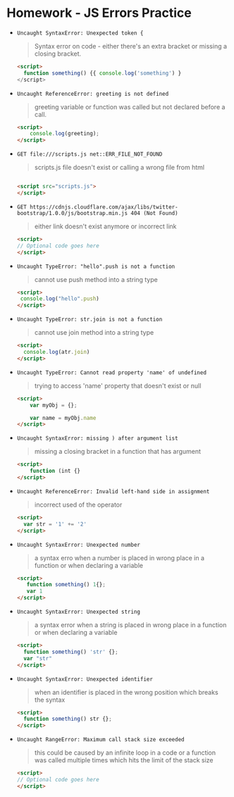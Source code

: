 # Homework - JS Errors Practice

- `Uncaught SyntaxError: Unexpected token {`

  > Syntax error on code - either there's an extra bracket or missing a closing bracket.

  ```html
  <script>
    function something() {{ console.log('something') }
  </script>
  ```

- `Uncaught ReferenceError: greeting is not defined`

  > greeting variable or function was called but not declared before a call.

  ```html
  <script>
      console.log(greeting);
  </script>
  ```

- `GET file:///scripts.js net::ERR_FILE_NOT_FOUND`

  > scripts.js file doesn't exist or calling a wrong file from html

  ```html

  <script src="scripts.js">
  </script>
  ```

- `GET https://cdnjs.cloudflare.com/ajax/libs/twitter-bootstrap/1.0.0/js/bootstrap.min.js 404 (Not Found)`

  > either link doesn't exist anymore or incorrect link

  ```html
  <script>
  // Optional code goes here
  </script>
  ```

- `Uncaught TypeError: "hello".push is not a function`

  > cannot use push method into a string type

  ```html
  <script>
   console.log("hello".push)
  </script>
  ```

- `Uncaught TypeError: str.join is not a function`

  > cannot use join method into a string type

  ```html
  <script>
    console.log(atr.join)
  </script>
  ```

- `Uncaught TypeError: Cannot read property 'name' of undefined`

  > trying to access 'name' property that doesn't exist or null

  ```html
  <script>
      var myObj = {};

      var name = myObj.name
  </script>
  ```

- `Uncaught SyntaxError: missing ) after argument list`

  > missing a closing bracket in a function that has argument

  ```html
  <script>
      function (int {}
  </script>
  ```

- `Uncaught ReferenceError: Invalid left-hand side in assignment`

  > incorrect used of the operator

  ```html
  <script>
    var str = '1' += '2'
  </script>
  ```

- `Uncaught SyntaxError: Unexpected number`

  > a syntax erro when a number is placed in wrong place in a function or when declaring a variable

  ```html
  <script>
     function something() 1{};
     var 1
  </script>
  ```

- `Uncaught SyntaxError: Unexpected string`

  > a syntax error when a string is placed in wrong place in a function or when declaring a variable

  ```html
  <script>
    function something() 'str' {};
    var "str"
  </script>
  ```

- `Uncaught SyntaxError: Unexpected identifier`

  > when an identifier is placed in the wrong position which breaks the syntax

  ```html
  <script>
    function something() str {};
  </script>
  ```

- `Uncaught RangeError: Maximum call stack size exceeded`

  >  this could be caused by an infinite loop in a code or a function was called multiple times which hits the limit of the stack size

  ```html
  <script>
  // Optional code goes here
  </script>
  ```